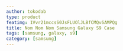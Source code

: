 ```yaml
---
author: tokodab
type: product
featimg: 1Vvr21mccsS0JsFLUOlJLBfCMQv6AMPQg
title: Nom Nom Nom Samsung Galaxy S9 Case
tags: [samsung, galaxy, s9]
category: [samsung]
---
```

